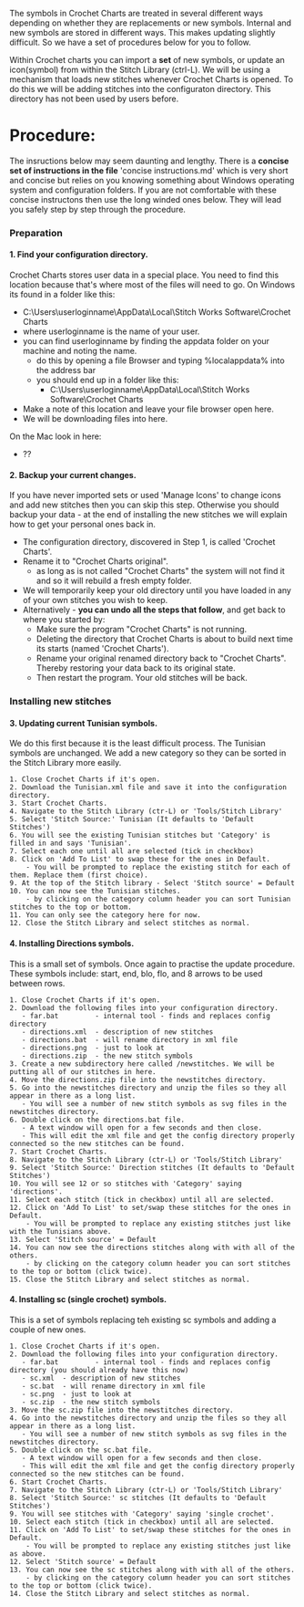 The symbols in Crochet Charts are treated in several different ways depending on whether they are replacements or new symbols.
Internal and new symbols are stored in different ways. This makes updating slightly difficult. So we have a set of procedures below for you to follow.

Within Crochet charts you can import a **set** of new symbols, or update an icon(symbol) from within the Stitch Library (ctrl-L).
We will be using a mechanism that loads new stitches whenever Crochet Charts is opened.
To do this we will be adding stitches into the configuraton directory. This directory has not been used by users before.

# Procedure: #
The insructions below may seem daunting and lengthy. There is a **concise set of instructions in the file** 'concise instructions.md' which is very short and concise but relies on you knowing something about Windows operating system and configuration folders. If you are not comfortable with these concise instructons then use the long winded ones below. They will lead you safely step by step through the procedure.

### Preparation
#### 1. Find your configuration directory.

Crochet Charts stores user data in a special place. You need to find this location because that's where most of the files will need to go.
On Windows its found in a folder like this:
   - C:\Users\userloginname\AppData\Local\Stitch Works Software\Crochet Charts
   - where userloginname is the name of your user.
   - you can find userloginname by finding the appdata folder on your machine and noting the name.
      - do this by opening a file Browser and typing %localappdata% into the address bar
      - you should end up in a folder like this:
         - C:\Users\userloginname\AppData\Local\Stitch Works Software\Crochet Charts
   - Make a note of this location and leave your file browser open here.
   - We will be downloading files into here.

On the Mac look in here:
   - ??
   
#### 2. Backup your current changes.

If you have never imported sets or used 'Manage Icons' to change icons and add new stitches then you can skip this step.
Otherwise you should backup your data - at the end of installing the new stitches we will explain how to get your personal ones back in.
   - The configuration directory, discovered in Step 1, is called 'Crochet Charts'.
   - Rename it to "Crochet Charts original".
       - as long as is not called "Crochet Charts" the system will not find it and so it will rebuild a fresh empty folder.
   - We will temporarily keep your old directory until you have loaded in any of your own stitches you wish to keep.
   - Alternatively - **you can undo all the steps that follow**, and get back to where you started by:
       - Make sure the program "Crochet Charts" is not running.
       - Deleting the directory that Crochet Charts is about to build next time its starts (named 'Crochet Charts').
       - Rename your original renamed directory back to "Crochet Charts". Thereby restoring your data back to its original state.
       - Then restart the program. Your old stitches will be back.

### Installing new stitches
#### 3. Updating current Tunisian symbols.

We do this first because it is the least difficult process.
The Tunisian symbols are unchanged. We add a new category so they can be sorted in the Stitch Library more easily.

    1. Close Crochet Charts if it's open.
    2. Download the Tunisian.xml file and save it into the configuration directory.
    3. Start Crochet Charts.
    4. Navigate to the Stitch Library (ctr-L) or 'Tools/Stitch Library'
    5. Select 'Stitch Source:' Tunisian (It defaults to 'Default Stitches')
    6. You will see the existing Tunisian stitches but 'Category' is filled in and says 'Tunisian'.
    7. Select each one until all are selected (tick in checkbox)
    8. Click on 'Add To List' to swap these for the ones in Default.
        - You will be prompted to replace the existing stitch for each of them. Replace them (first choice).
    9. At the top of the Stitch library - Select 'Stitch source' = Default
    10. You can now see the Tunisian stitches.
        - by clicking on the category column header you can sort Tunisian stitches to the top or bottom.
    11. You can only see the category here for now.
    12. Close the Stitch Library and select stitches as normal.
      
#### 4. Installing Directions symbols.

This is a small set of symbols. Once again to practise the update procedure.
These symbols include: start, end, blo, flo, and 8 arrows to be used between rows.

    1. Close Crochet Charts if it's open.
    2. Download the following files into your configuration directory.
       - far.bat         - internal tool - finds and replaces config directory
       - directions.xml  - description of new stitches
       - directions.bat  - will rename directory in xml file
       - directions.png  - just to look at
       - directions.zip  - the new stitch symbols
    3. Create a new subdirectory here called /newstitches. We will be putting all of our stitches in here.
    4. Move the directions.zip file into the newstitches directory.
    5. Go into the newstitches directory and unzip the files so they all appear in there as a long list.
       - You will see a number of new stitch symbols as svg files in the newstitches directory.
    6. Double click on the directions.bat file.
       - A text window will open for a few seconds and then close.
       - This will edit the xml file and get the config directory properly connected so the new stitches can be found.
    7. Start Crochet Charts.
    8. Navigate to the Stitch Library (ctr-L) or 'Tools/Stitch Library'
    9. Select 'Stitch Source:' Direction stitches (It defaults to 'Default Stitches')
    10. You will see 12 or so stitches with 'Category' saying 'directions'.
    11. Select each stitch (tick in checkbox) until all are selected.
    12. Click on 'Add To List' to set/swap these stitches for the ones in Default.
        - You will be prompted to replace any existing stitches just like with the Tunisians above.
    13. Select 'Stitch source' = Default
    14. You can now see the directions stitches along with with all of the others.
        - by clicking on the category column header you can sort stitches to the top or bottom (click twice).
    15. Close the Stitch Library and select stitches as normal.
    

#### 4. Installing sc (single crochet) symbols.

This is a set of symbols replacing teh existing sc symbols and adding a couple of new ones.

    1. Close Crochet Charts if it's open.
    2. Download the following files into your configuration directory.
       - far.bat         - internal tool - finds and replaces config directory (you should already have this now)
       - sc.xml  - description of new stitches
       - sc.bat  - will rename directory in xml file
       - sc.png  - just to look at
       - sc.zip  - the new stitch symbols
    3. Move the sc.zip file into the newstitches directory.
    4. Go into the newstitches directory and unzip the files so they all appear in there as a long list.
       - You will see a number of new stitch symbols as svg files in the newstitches directory.
    5. Double click on the sc.bat file.
       - A text window will open for a few seconds and then close.
       - This will edit the xml file and get the config directory properly connected so the new stitches can be found.
    6. Start Crochet Charts.
    7. Navigate to the Stitch Library (ctr-L) or 'Tools/Stitch Library'
    8. Select 'Stitch Source:' sc stitches (It defaults to 'Default Stitches')
    9. You will see stitches with 'Category' saying 'single crochet'.
    10. Select each stitch (tick in checkbox) until all are selected.
    11. Click on 'Add To List' to set/swap these stitches for the ones in Default.
        - You will be prompted to replace any existing stitches just like as above.
    12. Select 'Stitch source' = Default
    13. You can now see the sc stitches along with with all of the others.
        - by clicking on the category column header you can sort stitches to the top or bottom (click twice).
    14. Close the Stitch Library and select stitches as normal.
    

